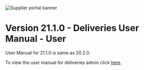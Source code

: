 ![Supplier portal banner](../../../../images/banner-supplier-portal.jpg)

# Version 21.1.0 - Deliveries User Manual - User

User Manual for 21.1.0 is same as 20.2.0. 

To view the user manual for deliveries admin click [here](../20.2.0/usermanual-supplierportal-deliveries-user.md).
